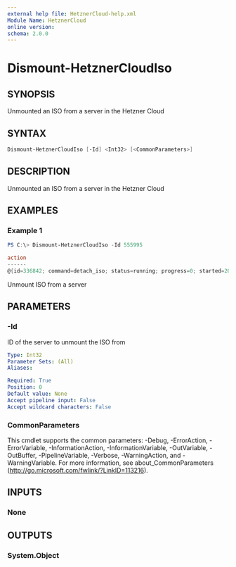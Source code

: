 ```yaml
---
external help file: HetznerCloud-help.xml
Module Name: HetznerCloud
online version:
schema: 2.0.0
---
```


# Dismount-HetznerCloudIso

## SYNOPSIS

Unmounted an ISO from a server in the Hetzner Cloud

## SYNTAX

```powershell
Dismount-HetznerCloudIso [-Id] <Int32> [<CommonParameters>]
```

## DESCRIPTION

Unmounted an ISO from a server in the Hetzner Cloud

## EXAMPLES

### Example 1

```powershell
PS C:\> Dismount-HetznerCloudIso -Id 555995

action
------
@{id=336842; command=detach_iso; status=running; progress=0; started=2018-03-08T14:19:43+00:00; finished=; resources...
```

Unmount ISO from a server

## PARAMETERS

### -Id

ID of the server to unmount the ISO from

```yaml
Type: Int32
Parameter Sets: (All)
Aliases:

Required: True
Position: 0
Default value: None
Accept pipeline input: False
Accept wildcard characters: False
```

### CommonParameters

This cmdlet supports the common parameters: -Debug, -ErrorAction, -ErrorVariable, -InformationAction, -InformationVariable, -OutVariable, -OutBuffer, -PipelineVariable, -Verbose, -WarningAction, and -WarningVariable.
For more information, see about_CommonParameters (http://go.microsoft.com/fwlink/?LinkID=113216).

## INPUTS

### None

## OUTPUTS

### System.Object
